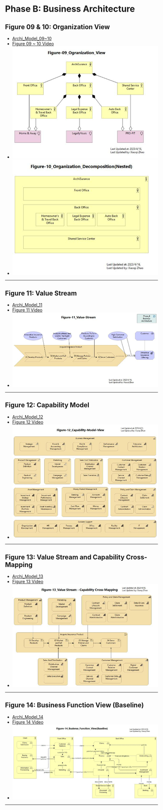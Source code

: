 # Phase B: Business Architecture

## Figure 09 & 10: Organization View

- [Archi_Model_09~10](./Phase_B_Business_Architecture/09-and-10-Organization-View.archimate)
- [Figure 09 ~ 10 Video](https://youtu.be/ZWa8cWsqXtU)
- ![Figure 09](./Phase_B_Business_Architecture/Figure-09_Ogranization_View.jpg)
- ![Figure 10](./Phase_B_Business_Architecture/Figure-10_Organization_Decomposition(Nested).jpg)

---

## Figure 11: Value Stream

- [Archi_Model_11](./Phase_B_Business_Architecture/11-Value-Stream.archimate)
- [Figure 11 Video](https://youtu.be/HAMPkA0N84E)
- ![Figure 11](Phase_B_Business_Architecture/Figure-11_Value-Stream.jpg)

---

## Figure 12: Capability Model

- [Archi_Model_12](./Phase_B_Business_Architecture/12-Capability-Model.archimate)
- [Figure 12 Video](https://youtu.be/bZFEjAW1_XI)
- ![Figure 12](Phase_B_Business_Architecture/Figure-12_Capability-Model-View.jpg)

---

## Figure 13: Value Stream and Capability Cross-Mapping

- [Archi_Model_13](./Phase_B_Business_Architecture/13-ValuaStream-Capability-Mapping.archimate)
- [Figure 13 Video](https://youtu.be/kWLUo0TvYv0)
- ![Figure 13](Phase_B_Business_Architecture/Figure-13_Value%20Stream%20-%20Capability%20Cross-Mapping.jpg)

---

## Figure 14: Business Function View (Baseline)

- [Archi_Model_14](./Phase_B_Business_Architecture/14-Business-Function(Baseline).archimate)
- [Figure 14 Video](https://youtu.be/mwkUkHeiD9g)
- ![Figure 14](Phase_B_Business_Architecture/Figure-14_Busienss_Function_View(Baseline).jpg)

---